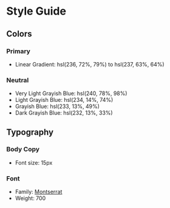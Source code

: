 # Style Guide

## Colors

### Primary

- Linear Gradient: hsl(236, 72%, 79%) to hsl(237, 63%, 64%)

### Neutral

- Very Light Grayish Blue: hsl(240, 78%, 98%)
- Light Grayish Blue: hsl(234, 14%, 74%)
- Grayish Blue: hsl(233, 13%, 49%)
- Dark Grayish Blue: hsl(232, 13%, 33%)

## Typography

### Body Copy

- Font size: 15px

### Font

- Family: [Montserrat](https://fonts.google.com/specimen/Montserrat)
- Weight: 700
